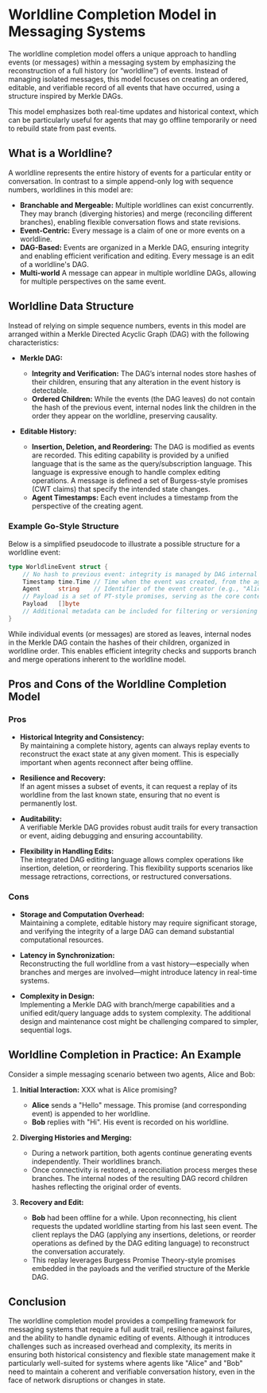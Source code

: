 # Worldline Completion Model in Messaging Systems

The worldline completion model offers a unique approach to handling events (or messages) within a messaging system by emphasizing the reconstruction of a full history (or “worldline”) of events. Instead of managing isolated messages, this model focuses on creating an ordered, editable, and verifiable record of all events that have occurred, using a structure inspired by Merkle DAGs.

This model emphasizes both real-time updates and historical context, which can be particularly useful for agents that may go offline temporarily or need to rebuild state from past events.

## What is a Worldline?

A worldline represents the entire history of events for a particular entity or conversation. In contrast to a simple append-only log with sequence numbers, worldlines in this model are:

- **Branchable and Mergeable:** Multiple worldlines can exist concurrently. They may branch (diverging histories) and merge (reconciling different branches), enabling flexible conversation flows and state revisions.
- **Event-Centric:** Every message is a claim of one or more events on a worldline.  
- **DAG-Based:** Events are organized in a Merkle DAG, ensuring integrity and enabling efficient verification and editing. Every message is an edit of a worldline's DAG.
- **Multi-world**  A message can appear in multiple worldline DAGs, allowing for multiple perspectives on the same event.

## Worldline Data Structure

Instead of relying on simple sequence numbers, events in this model are arranged within a Merkle Directed Acyclic Graph (DAG) with the following characteristics:

- **Merkle DAG:** 
  - **Integrity and Verification:** The DAG’s internal nodes store hashes of their children, ensuring that any alteration in the event history is detectable.
  - **Ordered Children:** While the events (the DAG leaves) do not contain the hash of the previous event, internal nodes link the children in the order they appear on the worldline, preserving causality.
  
- **Editable History:**
  - **Insertion, Deletion, and Reordering:** The DAG is modified as events are recorded. This editing capability is provided by a unified language that is the same as the query/subscription language. This language is expressive enough to handle complex editing operations.  A message is defined a set of Burgess-style promises (CWT claims) that specify the intended state changes.
  - **Agent Timestamps:** Each event includes a timestamp from the perspective of the creating agent. 

### Example Go-Style Structure

Below is a simplified pseudocode to illustrate a possible structure for a worldline event:

```go
type WorldlineEvent struct {
    // No hash to previous event: integrity is managed by DAG internal nodes.
    Timestamp time.Time // Time when the event was created, from the agent's perspective.
    Agent     string    // Identifier of the event creator (e.g., "Alice", "Bob").
    // Payload is a set of PT-style promises, serving as the core content.
    Payload   []byte    
    // Additional metadata can be included for filtering or versioning as needed.
}
```

While individual events (or messages) are stored as leaves, internal nodes in the Merkle DAG contain the hashes of their children, organized in worldline order. This enables efficient integrity checks and supports branch and merge operations inherent to the worldline model.

## Pros and Cons of the Worldline Completion Model

### Pros

- **Historical Integrity and Consistency:**  
  By maintaining a complete history, agents can always replay events to reconstruct the exact state at any given moment. This is especially important when agents reconnect after being offline.
  
- **Resilience and Recovery:**  
  If an agent misses a subset of events, it can request a replay of its worldline from the last known state, ensuring that no event is permanently lost.
  
- **Auditability:**  
  A verifiable Merkle DAG provides robust audit trails for every transaction or event, aiding debugging and ensuring accountability.
  
- **Flexibility in Handling Edits:**  
  The integrated DAG editing language allows complex operations like insertion, deletion, or reordering. This flexibility supports scenarios like message retractions, corrections, or restructured conversations.

### Cons

- **Storage and Computation Overhead:**  
  Maintaining a complete, editable history may require significant storage, and verifying the integrity of a large DAG can demand substantial computational resources.
  
- **Latency in Synchronization:**  
  Reconstructing the full worldline from a vast history—especially when branches and merges are involved—might introduce latency in real-time systems.
  
- **Complexity in Design:**  
  Implementing a Merkle DAG with branch/merge capabilities and a unified edit/query language adds to system complexity. The additional design and maintenance cost might be challenging compared to simpler, sequential logs.
  
## Worldline Completion in Practice: An Example

Consider a simple messaging scenario between two agents, Alice and Bob:

1. **Initial Interaction:**
  XXX what is Alice promising?
   - **Alice** sends a "Hello" message. This promise (and corresponding event) is appended to her worldline.
   - **Bob** replies with "Hi". His event is recorded on his worldline.
   
2. **Diverging Histories and Merging:**
   - During a network partition, both agents continue generating events independently. Their worldlines branch.
   - Once connectivity is restored, a reconciliation process merges these branches. The internal nodes of the resulting DAG record children hashes reflecting the original order of events.
   
3. **Recovery and Edit:**
   - **Bob** had been offline for a while. Upon reconnecting, his client requests the updated worldline starting from his last seen event. The client replays the DAG (applying any insertions, deletions, or reorder operations as defined by the DAG editing language) to reconstruct the conversation accurately.
   - This replay leverages Burgess Promise Theory-style promises embedded in the payloads and the verified structure of the Merkle DAG.

## Conclusion

The worldline completion model provides a compelling framework for messaging systems that require a full audit trail, resilience against failures, and the ability to handle dynamic editing of events. Although it introduces challenges such as increased overhead and complexity, its merits in ensuring both historical consistency and flexible state management make it particularly well-suited for systems where agents like "Alice" and "Bob" need to maintain a coherent and verifiable conversation history, even in the face of network disruptions or changes in state.
